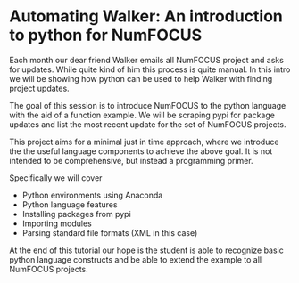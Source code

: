 # Automating Walker: An introduction to python for NumFOCUS
Each month our dear friend Walker emails all NumFOCUS project and asks for 
updates. While quite kind of him this process is quite manual. In this
intro we will be showing how python can be used to help Walker with
finding project updates.

The goal of this session is to introduce NumFOCUS to the python language
with the aid of a function example. We will be scraping pypi for package updates
and list the most recent update for the set of NumFOCUS projects. 

This project aims for a minimal just in time approach, where we introduce the
the useful language components to achieve the above goal. It is not 
intended to be comprehensive, but instead a programming primer.

Specifically we will cover
* Python environments  using Anaconda
* Python language features 
* Installing packages from pypi
* Importing modules
* Parsing standard file formats (XML in this case)

At the end of this tutorial our hope is the student is able to recognize
basic python language constructs and be able to extend the example
to all NumFOCUS projects.
